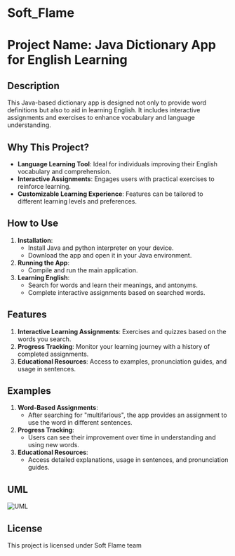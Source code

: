 # Soft_Flame

# Project Name: Java Dictionary App for English Learning

## Description

This Java-based dictionary app is designed not only to provide word definitions but also to aid in learning English. It includes interactive assignments and exercises to enhance vocabulary and language understanding.

## Why This Project?

- **Language Learning Tool**: Ideal for individuals improving their English vocabulary and comprehension.
- **Interactive Assignments**: Engages users with practical exercises to reinforce learning.
- **Customizable Learning Experience**: Features can be tailored to different learning levels and preferences.

## How to Use

1. **Installation**:
    - Install Java and python interpreter on your device.
    - Download the app and open it in your Java environment.
2. **Running the App**:
    - Compile and run the main application.
3. **Learning English**:
    - Search for words and learn their meanings, and antonyms.
    - Complete interactive assignments based on searched words.

## Features

1. **Interactive Learning Assignments**: Exercises and quizzes based on the words you search.
2. **Progress Tracking**: Monitor your learning journey with a history of completed assignments.
3. **Educational Resources**: Access to examples, pronunciation guides, and usage in sentences.

## Examples

1. **Word-Based Assignments**:
    - After searching for "multifarious", the app provides an assignment to use the word in different sentences.
2. **Progress Tracking**:
    - Users can see their improvement over time in understanding and using new words.
3. **Educational Resources**:
    - Access detailed explanations, usage in sentences, and pronunciation guides.

## UML
![UML](https://github.com/diepxuanlinhvp88/Soft_Flame/assets/114821401/fc961b0f-883e-49dc-8ed2-24a916ea2ec4)




## License

This project is licensed under Soft Flame team 

